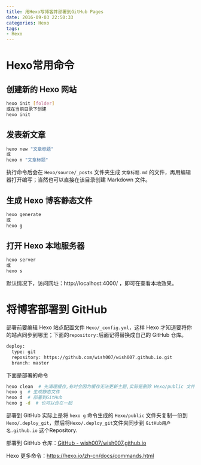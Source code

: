 ```yaml
---
title: 用Hexo写博客并部署到GitHub Pages
date: 2016-09-03 22:50:33
categories: Hexo
tags:
- Hexo
---
```


# Hexo常用命令

## 创建新的 Hexo 网站

```bash
hexo init [folder]
或在当前目录下创建
hexo init
```

## 发表新文章

``` bash
hexo new "文章标题"
或
hexo n "文章标题"
```
执行命令后会在 `Hexo/source/_posts` 文件夹生成 `文章标题.md` 的文件，再用编辑器打开编写；当然也可以直接在该目录创建 Markdown 文件。


<!--more-->

## 生成 Hexo 博客静态文件

``` bash
hexo generate
或
hexo g
```

## 打开 Hexo 本地服务器

``` bash
hexo server
或
hexo s
```

默认情况下，访问网址：http://localhost:4000/ ，即可在查看本地效果。

# 将博客部署到 GitHub

部署前要编辑 Hexo 站点配置文件 `Hexo/_config.yml`，这样 Hexo 才知道要将你的站点同步到哪里；下面的`repository:`后面记得替换成自己的 GitHub 仓库。

```bash
deploy:
  type: git
  repository: https://github.com/wish007/wish007.github.io.git
  branch: master
```



下面是部署的命令

``` bash
hexo clean  # 先清理缓存,有时会因为缓存无法更新主题,实际是删除 Hexo/public 文件夹
hexo g  # 生成静态文件
hexo d  # 部署到GitHub
hexo g -d  # 也可以合在一起
```

部署到 GitHub 实际上是将 `hexo g` 命令生成的 `Hexo/public` 文件夹复制一份到`Hexo/.deploy_git`，然后将`Hexo/.deploy_git`文件夹同步到 `GitHub用户名.github.io` 这个Repository.



部署到 GitHub 仓库：[GitHub - wish007/wish007.github.io](https://github.com/wish007/wish007.github.io)

Hexo 更多命令：https://hexo.io/zh-cn/docs/commands.html